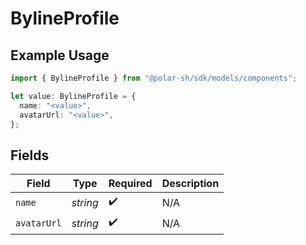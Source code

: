 # BylineProfile

## Example Usage

```typescript
import { BylineProfile } from "@polar-sh/sdk/models/components";

let value: BylineProfile = {
  name: "<value>",
  avatarUrl: "<value>",
};
```

## Fields

| Field              | Type               | Required           | Description        |
| ------------------ | ------------------ | ------------------ | ------------------ |
| `name`             | *string*           | :heavy_check_mark: | N/A                |
| `avatarUrl`        | *string*           | :heavy_check_mark: | N/A                |